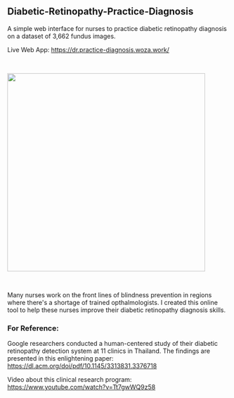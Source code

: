 ## Diabetic-Retinopathy-Practice-Diagnosis
A simple web interface for nurses to practice diabetic retinopathy diagnosis on a dataset of 3,662 fundus images.

Live Web App: https://dr.practice-diagnosis.woza.work/

<br>

<img src="http://dr.practice-diagnosis.woza.work/assets/dr-app-pic.png" width="450"></img>

<br>

Many nurses work on the front lines of blindness prevention in regions where there's a shortage of trained opthalmologists. I created this online tool to help these nurses improve their diabetic retinopathy diagnosis skills.


### For Reference:

Google researchers conducted a human-centered study of their diabetic retinopathy detection system at 11 clinics in Thailand. The findings are presented in this enlightening paper:
https://dl.acm.org/doi/pdf/10.1145/3313831.3376718

Video about this clinical research program:
https://www.youtube.com/watch?v=Tt7gwWQ9z58
